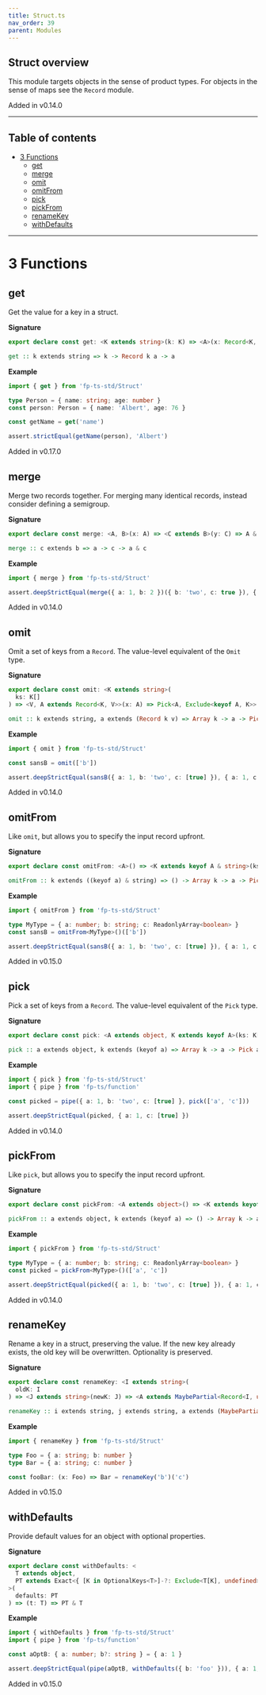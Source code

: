 ```yaml
---
title: Struct.ts
nav_order: 39
parent: Modules
---
```


## Struct overview

This module targets objects in the sense of product types. For objects in
the sense of maps see the `Record` module.

Added in v0.14.0

---

<h2 class="text-delta">Table of contents</h2>

- [3 Functions](#3-functions)
  - [get](#get)
  - [merge](#merge)
  - [omit](#omit)
  - [omitFrom](#omitfrom)
  - [pick](#pick)
  - [pickFrom](#pickfrom)
  - [renameKey](#renamekey)
  - [withDefaults](#withdefaults)

---

# 3 Functions

## get

Get the value for a key in a struct.

**Signature**

```ts
export declare const get: <K extends string>(k: K) => <A>(x: Record<K, A>) => A
```

```hs
get :: k extends string => k -> Record k a -> a
```

**Example**

```ts
import { get } from 'fp-ts-std/Struct'

type Person = { name: string; age: number }
const person: Person = { name: 'Albert', age: 76 }

const getName = get('name')

assert.strictEqual(getName(person), 'Albert')
```

Added in v0.17.0

## merge

Merge two records together. For merging many identical records, instead
consider defining a semigroup.

**Signature**

```ts
export declare const merge: <A, B>(x: A) => <C extends B>(y: C) => A & C
```

```hs
merge :: c extends b => a -> c -> a & c
```

**Example**

```ts
import { merge } from 'fp-ts-std/Struct'

assert.deepStrictEqual(merge({ a: 1, b: 2 })({ b: 'two', c: true }), { a: 1, b: 'two', c: true })
```

Added in v0.14.0

## omit

Omit a set of keys from a `Record`. The value-level equivalent of the `Omit`
type.

**Signature**

```ts
export declare const omit: <K extends string>(
  ks: K[]
) => <V, A extends Record<K, V>>(x: A) => Pick<A, Exclude<keyof A, K>>
```

```hs
omit :: k extends string, a extends (Record k v) => Array k -> a -> Pick a (Exclude (keyof a) k)
```

**Example**

```ts
import { omit } from 'fp-ts-std/Struct'

const sansB = omit(['b'])

assert.deepStrictEqual(sansB({ a: 1, b: 'two', c: [true] }), { a: 1, c: [true] })
```

Added in v0.14.0

## omitFrom

Like `omit`, but allows you to specify the input record upfront.

**Signature**

```ts
export declare const omitFrom: <A>() => <K extends keyof A & string>(ks: K[]) => (x: A) => Pick<A, Exclude<keyof A, K>>
```

```hs
omitFrom :: k extends ((keyof a) & string) => () -> Array k -> a -> Pick a (Exclude (keyof a) k)
```

**Example**

```ts
import { omitFrom } from 'fp-ts-std/Struct'

type MyType = { a: number; b: string; c: ReadonlyArray<boolean> }
const sansB = omitFrom<MyType>()(['b'])

assert.deepStrictEqual(sansB({ a: 1, b: 'two', c: [true] }), { a: 1, c: [true] })
```

Added in v0.15.0

## pick

Pick a set of keys from a `Record`. The value-level equivalent of the `Pick`
type.

**Signature**

```ts
export declare const pick: <A extends object, K extends keyof A>(ks: K[]) => (x: A) => Pick<A, K>
```

```hs
pick :: a extends object, k extends (keyof a) => Array k -> a -> Pick a k
```

**Example**

```ts
import { pick } from 'fp-ts-std/Struct'
import { pipe } from 'fp-ts/function'

const picked = pipe({ a: 1, b: 'two', c: [true] }, pick(['a', 'c']))

assert.deepStrictEqual(picked, { a: 1, c: [true] })
```

Added in v0.14.0

## pickFrom

Like `pick`, but allows you to specify the input record upfront.

**Signature**

```ts
export declare const pickFrom: <A extends object>() => <K extends keyof A>(ks: K[]) => (x: A) => Pick<A, K>
```

```hs
pickFrom :: a extends object, k extends (keyof a) => () -> Array k -> a -> Pick a k
```

**Example**

```ts
import { pickFrom } from 'fp-ts-std/Struct'

type MyType = { a: number; b: string; c: ReadonlyArray<boolean> }
const picked = pickFrom<MyType>()(['a', 'c'])

assert.deepStrictEqual(picked({ a: 1, b: 'two', c: [true] }), { a: 1, c: [true] })
```

Added in v0.14.0

## renameKey

Rename a key in a struct, preserving the value. If the new key already
exists, the old key will be overwritten. Optionality is preserved.

**Signature**

```ts
export declare const renameKey: <I extends string>(
  oldK: I
) => <J extends string>(newK: J) => <A extends MaybePartial<Record<I, unknown>>>(x: A) => RenameKey<A, I, J>
```

```hs
renameKey :: i extends string, j extends string, a extends (MaybePartial (Record i unknown)) => i -> j -> a -> RenameKey a i j
```

**Example**

```ts
import { renameKey } from 'fp-ts-std/Struct'

type Foo = { a: string; b: number }
type Bar = { a: string; c: number }

const fooBar: (x: Foo) => Bar = renameKey('b')('c')
```

Added in v0.15.0

## withDefaults

Provide default values for an object with optional properties.

**Signature**

```ts
export declare const withDefaults: <
  T extends object,
  PT extends Exact<{ [K in OptionalKeys<T>]-?: Exclude<T[K], undefined> }, PT>
>(
  defaults: PT
) => (t: T) => PT & T
```

**Example**

```ts
import { withDefaults } from 'fp-ts-std/Struct'
import { pipe } from 'fp-ts/function'

const aOptB: { a: number; b?: string } = { a: 1 }

assert.deepStrictEqual(pipe(aOptB, withDefaults({ b: 'foo' })), { a: 1, b: 'foo' })
```

Added in v0.15.0
